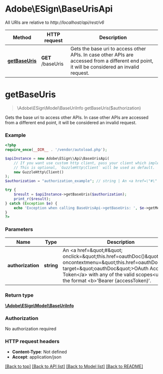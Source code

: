 # Adobe\ESign\\BaseUrisApi

All URIs are relative to *http://localhost/api/rest/v6*

Method | HTTP request | Description
------------- | ------------- | -------------
[**getBaseUris**](BaseUrisApi.md#getBaseUris) | **GET** /baseUris | Gets the base uri to access other APIs. In case other APIs are accessed from a different end point, it will be considered an invalid request.


# **getBaseUris**
> \Adobe\ESign\\Model\BaseUriInfo getBaseUris($authorization)

Gets the base uri to access other APIs. In case other APIs are accessed from a different end point, it will be considered an invalid request.

### Example
```php
<?php
require_once(__DIR__ . '/vendor/autoload.php');

$apiInstance = new Adobe\ESign\\Api\BaseUrisApi(
    // If you want use custom http client, pass your client which implements `GuzzleHttp\ClientInterface`.
    // This is optional, `GuzzleHttp\Client` will be used as default.
    new GuzzleHttp\Client()
);
$authorization = "authorization_example"; // string | An <a href=\"#\" onclick=\"this.href=oauthDoc()\" oncontextmenu=\"this.href=oauthDoc()\" target=\"oauthDoc\">OAuth Access Token</a> with any of the valid scopes<ul></ul>in the format <b>'Bearer {accessToken}'.

try {
    $result = $apiInstance->getBaseUris($authorization);
    print_r($result);
} catch (Exception $e) {
    echo 'Exception when calling BaseUrisApi->getBaseUris: ', $e->getMessage(), PHP_EOL;
}
?>
```

### Parameters

Name | Type | Description  | Notes
------------- | ------------- | ------------- | -------------
 **authorization** | **string**| An &lt;a href&#x3D;\&quot;#\&quot; onclick&#x3D;\&quot;this.href&#x3D;oauthDoc()\&quot; oncontextmenu&#x3D;\&quot;this.href&#x3D;oauthDoc()\&quot; target&#x3D;\&quot;oauthDoc\&quot;&gt;OAuth Access Token&lt;/a&gt; with any of the valid scopes&lt;ul&gt;&lt;/ul&gt;in the format &lt;b&gt;&#39;Bearer {accessToken}&#39;. |

### Return type

[**\Adobe\ESign\\Model\BaseUriInfo**](../Model/BaseUriInfo.md)

### Authorization

No authorization required

### HTTP request headers

 - **Content-Type**: Not defined
 - **Accept**: application/json

[[Back to top]](#) [[Back to API list]](../../README.md#documentation-for-api-endpoints) [[Back to Model list]](../../README.md#documentation-for-models) [[Back to README]](../../README.md)

